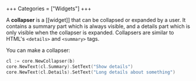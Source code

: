 +++
Categories = ["Widgets"]
+++

A **collapser** is a [[widget]] that can be collapsed or expanded by a user. It contains a summary part which is always visible, and a details part which is only visible when the collapser is expanded. Collapsers are similar to HTML's `<details>` and `<summary>` tags.

You can make a collapser:

```Go
cl := core.NewCollapser(b)
core.NewText(cl.Summary).SetText("Show details")
core.NewText(cl.Details).SetText("Long details about something")
```
